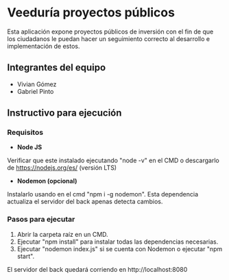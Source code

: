 # Veeduría proyectos públicos
Esta aplicación expone proyectos públicos de inversión con el fin de que los ciudadanos le puedan hacer un seguimiento correcto al desarrollo e implementación de estos.

## Integrantes del equipo
- Vivian Gómez
- Gabriel Pinto

## Instructivo para ejecución

### Requisitos

- **Node JS** 

Verificar que este instalado ejecutando "node -v" en el CMD o descargarlo de https://nodejs.org/es/ (versión LTS)

- **Nodemon (opcional)**

Instalarlo usando en el cmd "npm i -g nodemon". Esta dependencia actualiza el servidor del back apenas detecta cambios.

### Pasos para ejecutar

1) Abrir la carpeta raíz en un CMD.
2) Ejecutar "npm install" para instalar todas las dependencias necesarias.
3) Ejecutar "nodemon index.js" si se cuenta con Nodemon o ejecutar "npm start".

El servidor del back quedará corriendo en http://localhost:8080
